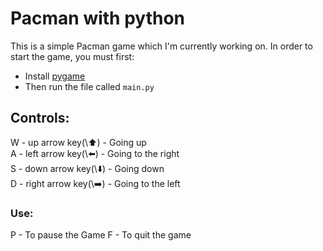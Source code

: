 # Pacman with python

This is a simple Pacman game which I'm currently working on. In order to start the game, you must first:
 - Install [pygame](https://pypi.org/project/pygame/)
 - Then run the file called `main.py`

## Controls:
W - up arrow key(\⬆️) - Going up <br>
A - left arrow key(\⬅️) - Going to the right <br>
S - down arrow key(\⬇️) - Going down <br>
D - right arrow key(\➡️) - Going to the left <br>

### Use:
P - To pause the Game
F - To quit the game

<!--
Feel free to raise [new issues](https://github.com/JagTheFriend/Pacman/issues), and/or <br> create [pull requests](https://github.com/JagTheFriend/Pacman/pulls) if you are able to find more bugs or <br> fix the existing ones
i don't need that for now ^^^
-->
